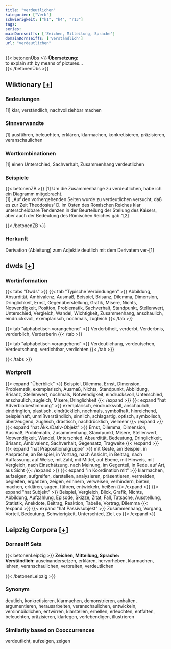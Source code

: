 ```yaml
---
title: "verdeutlichen"
kategorien: ["Verb"]
schwierigkeit: ["k1", "h4", "r13"]
tags:
series:
mainDornseiffs: ['Zeichen, Mitteilung, Sprache']
domainDornseiffs: ['Verständlich']
url: "verdeutlichen"
---
```


{{< betonenÜbs >}}
**Übersetzung:**  
to explain sth by means of pictures...  
{{< /betonenÜbs >}}

## Wiktionary [[+](https://de.wiktionary.org/wiki/verdeutlichen)]

### Bedeutungen
[1] klar, verständlich, nachvollziehbar machen  

### Sinnverwandte
[1] ausführen, beleuchten, erklären, klarmachen, konkretisieren, präzisieren, veranschaulichen  

### Wortkombinationen
[1] einen Unterschied, Sachverhalt, Zusammenhang verdeutlichen  

### Beispiele
{{< betonenZB >}}
[1] Um die Zusammenhänge zu verdeutlichen, habe ich ein Diagramm mitgebracht.  
[1] „Auf den vorhergehenden Seiten wurde zu verdeutlichen versucht, daß es zur Zeit Theodosius' D. im Osten des Römischen Reiches klar unterscheidbare Tendenzen in der Beurteilung der Stellung des Kaisers, aber auch der Bedeutung des Römischen Reiches gab.“[2]  

{{< /betonenZB >}}
### Herkunft
Derivation (Ableitung) zum Adjektiv deutlich mit dem Derivatem ver-[1]  



## dwds [[+](https://www.dwds.de/wb/verdeutlichen)]

### Wortinformation
{{< tabs "Dwds" >}}
{{< tab "Typische Verbindungen" >}}
Abbildung, Absurdität, Ambivalenz, Ausmaß, Beispiel, Brisanz, Dilemma, Dimension, Dringlichkeit, Ernst, Gegenüberstellung, Grafik, Misere, Nichts, Notwendigkeit, Position, Problematik, Sachverhalt, Standpunkt, Stellenwert, Unterschied, Vergleich, Wandel, Wichtigkeit, Zusammenhang, anschaulich, eindrucksvoll, exemplarisch, nochmals, zugleich
{{< /tab >}}

{{< tab "alphabetisch vorangehend" >}}
Verderbtheit, verderbt, Verderbnis, verderblich, Verderberin
{{< /tab >}}

{{< tab "alphabetisch vorangehend" >}}
Verdeutlichung, verdeutschen, Verdeutschung, verdichtbar, verdichten
{{< /tab >}}

{{< /tabs >}}

### Wortprofil
{{< expand "Überblick" >}} Beispiel, Dilemma, Ernst, Dimension, Problematik, exemplarisch, Ausmaß, Nichts, Standpunkt, Abbildung, Brisanz, Stellenwert, nochmals, Notwendigkeit, eindrucksvoll, Unterschied, anschaulich, zugleich, Misere, Dringlichkeit {{< /expand >}}
{{< expand "hat Adverbialbestimmung" >}} exemplarisch, eindrucksvoll, anschaulich, eindringlich, plastisch, eindrücklich, nochmals, symbolhaft, hinreichend, beispielhaft, unmißverständlich, sinnlich, schlagartig, optisch, symbolisch, überzeugend, zugleich, drastisch, nachdrücklich, vielmehr {{< /expand >}}
{{< expand "hat Akk./Dativ-Objekt" >}} Ernst, Dilemma, Dimension, Ausmaß, Problematik, Zusammenhang, Standpunkt, Misere, Stellenwert, Notwendigkeit, Wandel, Unterschied, Absurdität, Bedeutung, Dringlichkeit, Brisanz, Ambivalenz, Sachverhalt, Gegensatz, Tragweite {{< /expand >}}
{{< expand "hat Präpositionalgruppe" >}} mit Geste, am Beispiel, in Ansprache, an Beispiel, in Vortrag, nach Ansicht, in Beitrag, nach Auffassung, auf Weise, mit Zahl, mit Mittel, auf Ebene, mit Hinweis, mit Vergleich, nach Einschätzung, nach Meinung, im Gegenteil, in Rede, auf Art, aus Sicht {{< /expand >}}
{{< expand "in Koordination mit" >}} klarmachen, aufzeigen, aufgreifen, darstellen, analysieren, präsentieren, vermeiden, begleiten, ergänzen, zeigen, erinnern, verweisen, verhindern, bieten, machen, erklären, sagen, führen, entwickeln, heißen {{< /expand >}}
{{< expand "hat Subjekt" >}} Beispiel, Vergleich, Blick, Grafik, Nichts, Abbildung, Aufzählung, Episode, Skizze, Zitat, Fall, Tatsache, Ausstellung, Statistik, Anekdote, Beitrag, Reaktion, Tabelle, Vortrag, Dilemma {{< /expand >}}
{{< expand "hat Passivsubjekt" >}} Zusammenhang, Vorgang, Vorteil, Bedeutung, Schwierigkeit, Unterschied, Ziel, es {{< /expand >}}

## Leipzig Corpora [[+](https://corpora.uni-leipzig.de/en/res?word=verdeutlichen&corpusId=deu_newscrawl-public_2018)]

### Dornseiff Sets
{{< betonenLeipzig >}}
**Zeichen, Mitteilung, Sprache:**  
**Verständlich:** auseinandersetzen, erklären, hervorheben, klarmachen, lehren, veranschaulichen, verbreiten, verdeutlichen  

{{< /betonenLeipzig >}}

### Synonym
deutlich, konkretisieren, klarmachen, demonstrieren, anhalten, argumentieren, herausarbeiten, veranschaulichen, entwickeln, versinnbildlichen, entwirren, klarstellen, erhellen, erleuchten, entfalten, beleuchten, präzisieren, klarlegen, verlebendigen, illustrieren


### Similarity based on Cooccurrences
verdeutlicht, aufzeigen, zeigen

